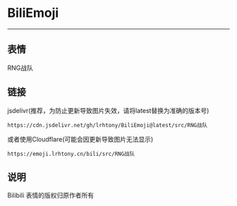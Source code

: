 # BiliEmoji
---
## 表情
RNG战队
## 链接
jsdelivr(推荐，为防止更新导致图片失效，请将latest替换为准确的版本号)
```
https://cdn.jsdelivr.net/gh/lrhtony/BiliEmoji@latest/src/RNG战队
```
或者使用Cloudflare(可能会因更新导致图片无法显示)
```
https://emoji.lrhtony.cn/bili/src/RNG战队
```
## 说明
Bilibili 表情的版权归原作者所有
